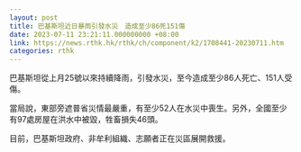 ```yaml
---
layout: post
title: 巴基斯坦近日暴雨引發水災　造成至少86死151傷
date: 2023-07-11 23:21:11.000000000 +08:00
link: https://news.rthk.hk/rthk/ch/component/k2/1708441-20230711.htm
categories: rthk
---
```


巴基斯坦從上月25號以來持續降雨，引發水災，至今造成至少86人死亡、151人受傷。

當局說，東部旁遮普省災情最嚴重，有至少52人在水災中喪生。另外，全國至少有97處房屋在洪水中被毀，牲畜損失46頭。

目前，巴基斯坦政府、非牟利組織、志願者正在災區展開救援。
